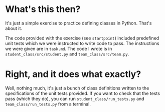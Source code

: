 # What's this then?

It's just a simple exercise to practice defining classes in Python. That's about it.

The code provided with the exercise (see `startpoint`) included predefined unit tests which we were instructed to write code to pass. The instructions we were given are in `task.md`. The code I wrote is in `student_class/src/student.py` and `team_class/src/team.py`.


# Right, and it does what exactly?

Well, nothing much, it's just a bunch of class definitions written to the specifications of the unit tests provided. If you want to check that the tests pass (which they do), you can run `student_class/run_tests.py` and `team_class/run_tests.py` from a terminal.